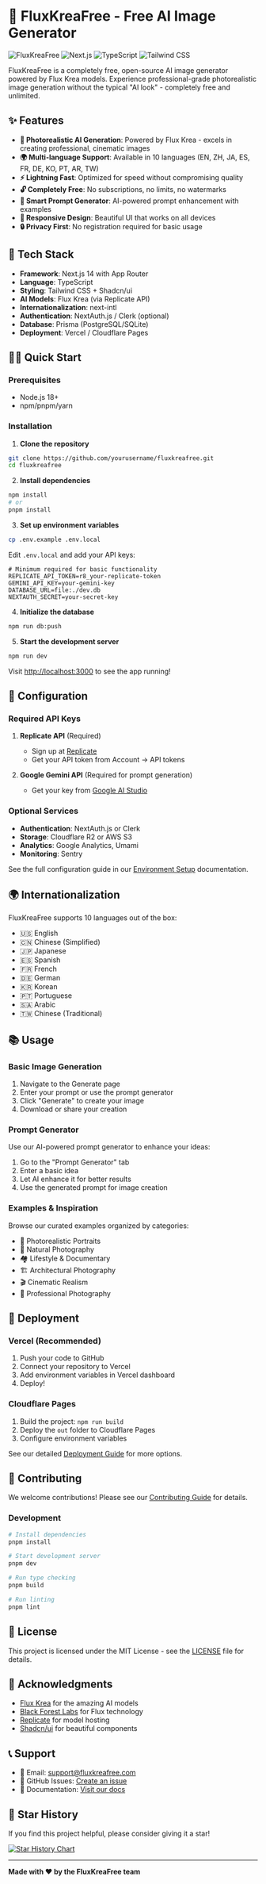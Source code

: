 # 🎨 FluxKreaFree - Free AI Image Generator

![FluxKreaFree](https://img.shields.io/badge/FluxKreaFree-Free%20AI%20Image%20Generator-blue)
![Next.js](https://img.shields.io/badge/Next.js-14-black)
![TypeScript](https://img.shields.io/badge/TypeScript-5-blue)
![Tailwind CSS](https://img.shields.io/badge/Tailwind%20CSS-3-38B2AC)

FluxKreaFree is a completely free, open-source AI image generator powered by Flux Krea models. Experience professional-grade photorealistic image generation without the typical "AI look" - completely free and unlimited.

## ✨ Features

- **🎨 Photorealistic AI Generation**: Powered by Flux Krea - excels in creating professional, cinematic images
- **🌍 Multi-language Support**: Available in 10 languages (EN, ZH, JA, ES, FR, DE, KO, PT, AR, TW)
- **⚡ Lightning Fast**: Optimized for speed without compromising quality
- **🔓 Completely Free**: No subscriptions, no limits, no watermarks
- **🧠 Smart Prompt Generator**: AI-powered prompt enhancement with examples
- **📱 Responsive Design**: Beautiful UI that works on all devices
- **🔒 Privacy First**: No registration required for basic usage

## 🚀 Tech Stack

- **Framework**: Next.js 14 with App Router
- **Language**: TypeScript
- **Styling**: Tailwind CSS + Shadcn/ui
- **AI Models**: Flux Krea (via Replicate API)
- **Internationalization**: next-intl
- **Authentication**: NextAuth.js / Clerk (optional)
- **Database**: Prisma (PostgreSQL/SQLite)
- **Deployment**: Vercel / Cloudflare Pages

## 🏃‍♂️ Quick Start

### Prerequisites

- Node.js 18+ 
- npm/pnpm/yarn

### Installation

1. **Clone the repository**
```bash
git clone https://github.com/yourusername/fluxkreafree.git
cd fluxkreafree
```

2. **Install dependencies**
```bash
npm install
# or
pnpm install
```

3. **Set up environment variables**
```bash
cp .env.example .env.local
```

Edit `.env.local` and add your API keys:

```env
# Minimum required for basic functionality
REPLICATE_API_TOKEN=r8_your-replicate-token
GEMINI_API_KEY=your-gemini-key
DATABASE_URL=file:./dev.db
NEXTAUTH_SECRET=your-secret-key
```

4. **Initialize the database**
```bash
npm run db:push
```

5. **Start the development server**
```bash
npm run dev
```

Visit [http://localhost:3000](http://localhost:3000) to see the app running!

## 🔧 Configuration

### Required API Keys

1. **Replicate API** (Required)
   - Sign up at [Replicate](https://replicate.com)
   - Get your API token from Account → API tokens

2. **Google Gemini API** (Required for prompt generation)
   - Get your key from [Google AI Studio](https://aistudio.google.com)

### Optional Services

- **Authentication**: NextAuth.js or Clerk
- **Storage**: Cloudflare R2 or AWS S3
- **Analytics**: Google Analytics, Umami
- **Monitoring**: Sentry

See the full configuration guide in our [Environment Setup](./ENVIRONMENT_SETUP.md) documentation.

## 🌍 Internationalization

FluxKreaFree supports 10 languages out of the box:

- 🇺🇸 English
- 🇨🇳 Chinese (Simplified)
- 🇯🇵 Japanese
- 🇪🇸 Spanish
- 🇫🇷 French
- 🇩🇪 German
- 🇰🇷 Korean
- 🇵🇹 Portuguese
- 🇸🇦 Arabic
- 🇹🇼 Chinese (Traditional)

## 📚 Usage

### Basic Image Generation

1. Navigate to the Generate page
2. Enter your prompt or use the prompt generator
3. Click "Generate" to create your image
4. Download or share your creation

### Prompt Generator

Use our AI-powered prompt generator to enhance your ideas:

1. Go to the "Prompt Generator" tab
2. Enter a basic idea
3. Let AI enhance it for better results
4. Use the generated prompt for image creation

### Examples & Inspiration

Browse our curated examples organized by categories:
- 📸 Photorealistic Portraits
- 🌅 Natural Photography  
- 🏘️ Lifestyle & Documentary
- 🏗️ Architectural Photography
- 🎬 Cinematic Realism
- 🎨 Professional Photography

## 🚀 Deployment

### Vercel (Recommended)

1. Push your code to GitHub
2. Connect your repository to Vercel
3. Add environment variables in Vercel dashboard
4. Deploy!

### Cloudflare Pages

1. Build the project: `npm run build`
2. Deploy the `out` folder to Cloudflare Pages
3. Configure environment variables

See our detailed [Deployment Guide](./DEPLOYMENT_GUIDE.md) for more options.

## 🤝 Contributing

We welcome contributions! Please see our [Contributing Guide](./CONTRIBUTING.md) for details.

### Development

```bash
# Install dependencies
pnpm install

# Start development server
pnpm dev

# Run type checking
pnpm build

# Run linting
pnpm lint
```

## 📄 License

This project is licensed under the MIT License - see the [LICENSE](./LICENSE.md) file for details.

## 🙏 Acknowledgments

- [Flux Krea](https://krea.ai) for the amazing AI models
- [Black Forest Labs](https://www.blackforestlabs.ai/) for Flux technology
- [Replicate](https://replicate.com) for model hosting
- [Shadcn/ui](https://ui.shadcn.com) for beautiful components

## 📞 Support

- 📧 Email: support@fluxkreafree.com
- 💬 GitHub Issues: [Create an issue](https://github.com/yourusername/fluxkreafree/issues)
- 📖 Documentation: [Visit our docs](https://fluxkreafree.com/docs)

## 🌟 Star History

If you find this project helpful, please consider giving it a star!

[![Star History Chart](https://api.star-history.com/svg?repos=yourusername/fluxkreafree&type=Date)](https://star-history.com/#yourusername/fluxkreafree&Date)

---

**Made with ❤️ by the FluxKreaFree team**
